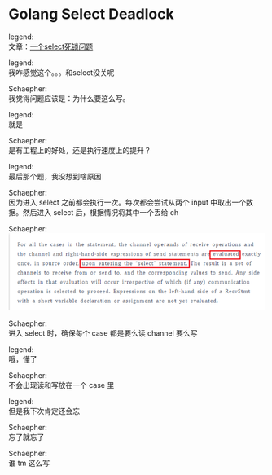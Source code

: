 # Golang Select Deadlock



legend:  
文章：[一个select死锁问题](http://mp.weixin.qq.com/s?__biz=MzAxMTA4Njc0OQ==&mid=2651452655&idx=2&sn=46974a7126ab2d1c7610e8947f1a7906&chksm=80bb2a1db7cca30b0f901cd9cd4bef47e3f62b40af6f6d7f89e920baeccd045ec7c0f0018011&mpshare=1&scene=1&srcid=0418M8kqilSMaCfoL5ooGK8N&sharer_sharetime=1650247900715&sharer_shareid=c55e31868e6d7395e8262cf5c6f2b92f#rd)

legend:  
我咋感觉这个。。。和select没关呢

Schaepher:  
我觉得问题应该是：为什么要这么写。

legend:  
就是

Schaepher:  
是有工程上的好处，还是执行速度上的提升？

legend:  
最后那个题，我没想到啥原因

Schaepher:  
因为进入 select 之前都会执行一次。每次都会尝试从两个 input 中取出一个数据。然后进入 select 后，根据情况将其中一个丢给 ch

Schaepher:  
![](./img/1.png)

Schaepher:  
进入 select 时，确保每个 case 都是要么读 channel 要么写

legend:  
哦，懂了

Schaepher:  
不会出现读和写放在一个 case 里

legend:  
但是我下次肯定还会忘

Schaepher:  
忘了就忘了

Schaepher:  
谁 tm 这么写

